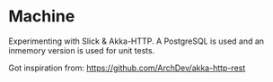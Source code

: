 # Machine

Experimenting with Slick & Akka-HTTP. A PostgreSQL is used and an inmemory version is used for unit tests.

Got inspiration from: https://github.com/ArchDev/akka-http-rest



